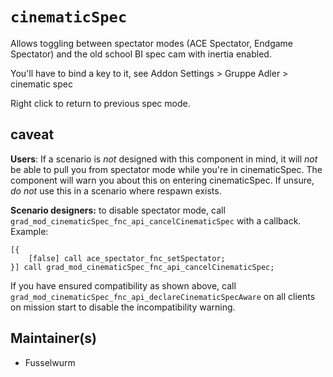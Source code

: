 # `cinematicSpec`
Allows toggling between spectator modes (ACE Spectator, Endgame Spectator) and the old school BI spec cam with inertia enabled.

You'll have to bind a key to it, see Addon Settings > Gruppe Adler > cinematic spec 

Right click to return to previous spec mode.

## caveat

**Users**: If a scenario is *not* designed with this component in mind, it will *not* be able to pull you from spectator mode while you're in cinematicSpec. 
The component will warn you about this on entering cinematicSpec.
If unsure, *do not* use this in a scenario where respawn exists.

**Scenario designers:** to disable spectator mode, call `grad_mod_cinematicSpec_fnc_api_cancelCinematicSpec` with a callback. Example:

```sqf
[{
    [false] call ace_spectator_fnc_setSpectator;
}] call grad_mod_cinematicSpec_fnc_api_cancelCinematicSpec;
```

If you have ensured compatibility as shown above, call `grad_mod_cinematicSpec_fnc_api_declareCinematicSpecAware` on all clients on mission start to disable the incompatibility warning.



## Maintainer(s)
- Fusselwurm
